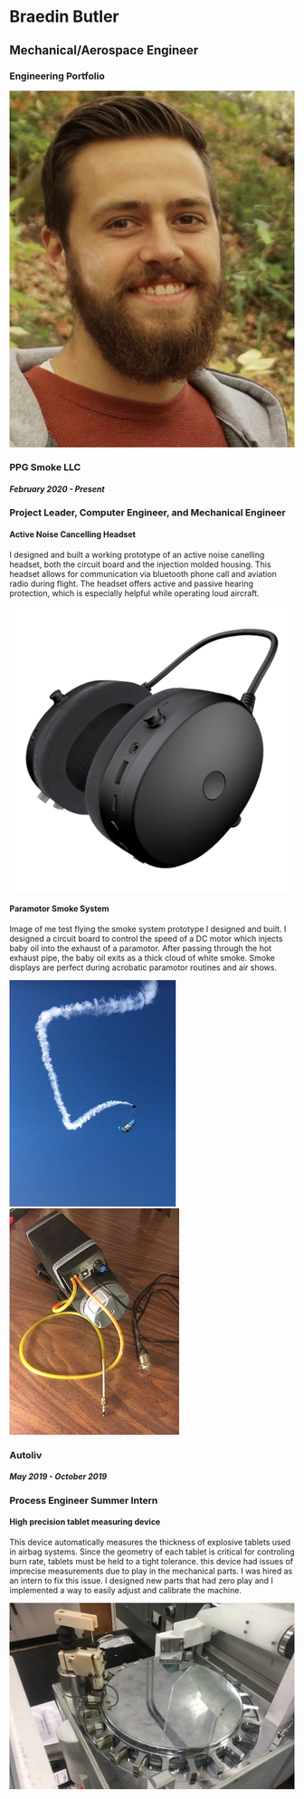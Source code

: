 # Braedin Butler 
## Mechanical/Aerospace Engineer
### Engineering Portfolio 

![Profile Picture](./IMG_1514.png)


### PPG Smoke LLC
##### February 2020 - Present
### Project Leader, Computer Engineer, and Mechanical Engineer
#### Active Noise Cancelling Headset
I designed and built a working prototype of an active noise canelling headset, both the circuit board and the injection molded housing. This headset allows for communication via bluetooth phone call and aviation radio during flight. The headset offers active and passive hearing protection, which is especially helpful while operating loud aircraft.

![ANC Headset](./headset_render.png)

#### Paramotor Smoke System
Image of me test flying the smoke system prototype I designed and built. I designed a circuit board to control the speed of a DC motor which injects baby oil into the exhaust of a paramotor. After passing through the hot exhaust pipe, the baby oil exits as a thick cloud of white smoke. Smoke displays are perfect during acrobatic paramotor routines and air shows.

![Smoke2](./smoke_system2_smaller.png) ![Smoke](./smoke_system_smaller.png) 

### Autoliv
##### May 2019 - October 2019
### Process Engineer Summer Intern
#### High precision tablet measuring device
This device automatically measures the thickness of explosive tablets used in airbag systems. Since the geometry of each tablet is critical for controling burn rate, tablets must be held to a tight tolerance. this device had issues of imprecise measurements due to play in the mechanical parts. I was hired as an intern to fix this issue. I designed new parts that had zero play and I implemented a way to easily adjust and calibrate the machine.

![Checkmaster](./checkmaster.png)
